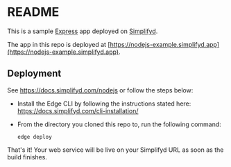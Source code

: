 # README

This is a sample [Express](https://expressjs.com) app deployed on [Simplifyd](https://simplifyd.com).

The app in this repo is deployed at [https://nodejs-example.simplifyd.app](https://nodejs-example.simplifyd.app).

## Deployment

See https://docs.simplifyd.com/nodejs or follow the steps below:

  * Install the Edge CLI by following the instructions stated here: https://docs.simplifyd.com/cli-installation/

  * From the directory you cloned this repo to, run the following command:

    `edge deploy`

That's it! Your web service will be live on your Simplifyd URL as soon as the build finishes.
